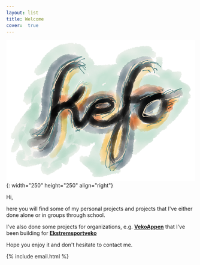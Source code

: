 ```yaml
---
layout: list
title: Welcome
cover:  true
---
```

![kefo.no logo](/assets/img/kefo.png){: width="250" height="250" align="right"}

Hi,

here you will find some of my personal projects and projects that I've either done alone or in groups through school.

I've also done some projects for organizations, e.g. **[VekoAppen](https://www.kefo.no/projects/2021/04/05/Vekoappen.html)** that I've been building for **[Ekstremsportveko](https://ekstremsportveko.com/)**

Hope you enjoy it and don't hesitate to contact me.

{% include email.html %}